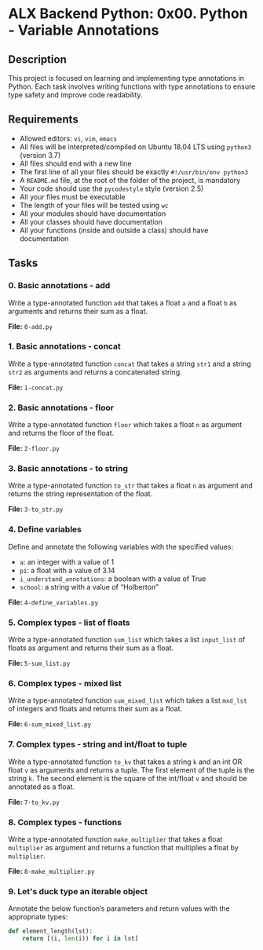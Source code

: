 # ALX Backend Python: 0x00. Python - Variable Annotations

## Description
This project is focused on learning and implementing type annotations in Python. Each task involves writing functions with type annotations to ensure type safety and improve code readability.

## Requirements

- Allowed editors: `vi`, `vim`, `emacs`
- All files will be interpreted/compiled on Ubuntu 18.04 LTS using `python3` (version 3.7)
- All files should end with a new line
- The first line of all your files should be exactly `#!/usr/bin/env python3`
- A `README.md` file, at the root of the folder of the project, is mandatory
- Your code should use the `pycodestyle` style (version 2.5)
- All your files must be executable
- The length of your files will be tested using `wc`
- All your modules should have documentation
- All your classes should have documentation
- All your functions (inside and outside a class) should have documentation

## Tasks

### 0. Basic annotations - add
Write a type-annotated function `add` that takes a float `a` and a float `b` as arguments and returns their sum as a float.

**File:** `0-add.py`

### 1. Basic annotations - concat
Write a type-annotated function `concat` that takes a string `str1` and a string `str2` as arguments and returns a concatenated string.

**File:** `1-concat.py`

### 2. Basic annotations - floor
Write a type-annotated function `floor` which takes a float `n` as argument and returns the floor of the float.

**File:** `2-floor.py`

### 3. Basic annotations - to string
Write a type-annotated function `to_str` that takes a float `n` as argument and returns the string representation of the float.

**File:** `3-to_str.py`

### 4. Define variables
Define and annotate the following variables with the specified values:
- `a`: an integer with a value of 1
- `pi`: a float with a value of 3.14
- `i_understand_annotations`: a boolean with a value of True
- `school`: a string with a value of “Holberton”

**File:** `4-define_variables.py`

### 5. Complex types - list of floats
Write a type-annotated function `sum_list` which takes a list `input_list` of floats as argument and returns their sum as a float.

**File:** `5-sum_list.py`

### 6. Complex types - mixed list
Write a type-annotated function `sum_mixed_list` which takes a list `mxd_lst` of integers and floats and returns their sum as a float.

**File:** `6-sum_mixed_list.py`

### 7. Complex types - string and int/float to tuple
Write a type-annotated function `to_kv` that takes a string `k` and an int OR float `v` as arguments and returns a tuple. The first element of the tuple is the string `k`. The second element is the square of the int/float `v` and should be annotated as a float.

**File:** `7-to_kv.py`

### 8. Complex types - functions
Write a type-annotated function `make_multiplier` that takes a float `multiplier` as argument and returns a function that multiplies a float by `multiplier`.

**File:** `8-make_multiplier.py`

### 9. Let's duck type an iterable object
Annotate the below function’s parameters and return values with the appropriate types:
```python
def element_length(lst):
    return [(i, len(i)) for i in lst]
